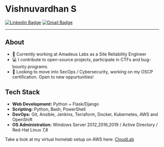 # Vishnuvardhan S

[![Linkedin Badge](https://img.shields.io/badge/-@vishnuvardhan--kumar-blue?style=flat-square&logo=Linkedin&logoColor=white&link=https://www.linkedin.com/in/vishnuvardhan-kumar/)](https://www.linkedin.com/in/vishnuvardhan-kumar/) 
[![Gmail Badge](https://img.shields.io/badge/-vishnukumar1997@gmail.com-c14438?style=flat-square&logo=Gmail&logoColor=white&link=mailto:vishnukumar1997@gmail.com)](mailto:vishnukumar1997@gmail.com)
<!-- ![Visitors](https://visitor-badge.glitch.me/badge?page_id=vishnuvardhan-kumar.vishnuvardhan-kumar) -->
---
      
## About
- 💼 Currently working at Amadeus Labs as a Site Reliability Engineer
- 💻 I contribute to open-source projects, participate in CTFs and bug-bounty programs.
- 🚀 Looking to move into SecOps / Cybersecurity, working on my OSCP certification. Open to new oppurtunities!

## Tech Stack
- **Web Development:** Python + Flask/Django
- **Scripting:** Python, Bash, PowerShell
- **DevOps:** Git, Ansible, Jenkins, Terraform, Docker, Kubernetes, AWS and OpenShift
- **OS Administration:** Windows Server 2012,2016,2019 / Active Directory / Red-Hat Linux 7,8

Take a look at my virtual homelab setup on AWS here: [CloudLab](https://github.com/vishnuvardhan-kumar/cloudlab)
